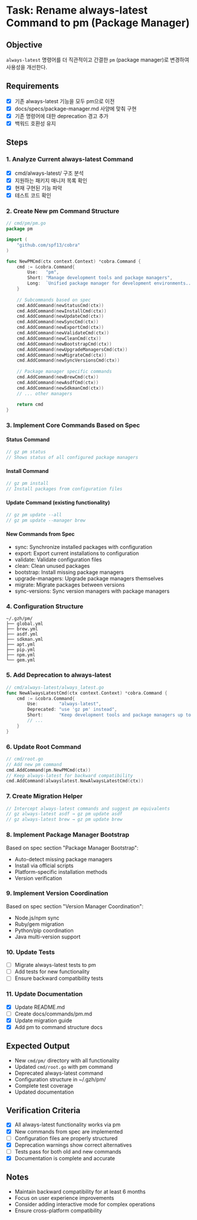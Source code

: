# Task: Rename always-latest Command to pm (Package Manager)

## Objective
`always-latest` 명령어를 더 직관적이고 간결한 `pm` (package manager)로 변경하여 사용성을 개선한다.

## Requirements
- [x] 기존 always-latest 기능을 모두 pm으로 이전
- [x] docs/specs/package-manager.md 사양에 맞춰 구현
- [x] 기존 명령어에 대한 deprecation 경고 추가
- [x] 백워드 호환성 유지

## Steps

### 1. Analyze Current always-latest Command
- [x] cmd/always-latest/ 구조 분석
- [x] 지원하는 패키지 매니저 목록 확인
- [x] 현재 구현된 기능 파악
- [x] 테스트 코드 확인

### 2. Create New pm Command Structure
```go
// cmd/pm/pm.go
package pm

import (
    "github.com/spf13/cobra"
)

func NewPMCmd(ctx context.Context) *cobra.Command {
    cmd := &cobra.Command{
        Use:   "pm",
        Short: "Manage development tools and package managers",
        Long:  `Unified package manager for development environments...`,
    }
    
    // Subcommands based on spec
    cmd.AddCommand(newStatusCmd(ctx))
    cmd.AddCommand(newInstallCmd(ctx))
    cmd.AddCommand(newUpdateCmd(ctx))
    cmd.AddCommand(newSyncCmd(ctx))
    cmd.AddCommand(newExportCmd(ctx))
    cmd.AddCommand(newValidateCmd(ctx))
    cmd.AddCommand(newCleanCmd(ctx))
    cmd.AddCommand(newBootstrapCmd(ctx))
    cmd.AddCommand(newUpgradeManagersCmd(ctx))
    cmd.AddCommand(newMigrateCmd(ctx))
    cmd.AddCommand(newSyncVersionsCmd(ctx))
    
    // Package manager specific commands
    cmd.AddCommand(newBrewCmd(ctx))
    cmd.AddCommand(newAsdfCmd(ctx))
    cmd.AddCommand(newSdkmanCmd(ctx))
    // ... other managers
    
    return cmd
}
```

### 3. Implement Core Commands Based on Spec

#### Status Command
```go
// gz pm status
// Shows status of all configured package managers
```

#### Install Command
```go
// gz pm install
// Install packages from configuration files
```

#### Update Command (existing functionality)
```go
// gz pm update --all
// gz pm update --manager brew
```

#### New Commands from Spec
- sync: Synchronize installed packages with configuration
- export: Export current installations to configuration
- validate: Validate configuration files
- clean: Clean unused packages
- bootstrap: Install missing package managers
- upgrade-managers: Upgrade package managers themselves
- migrate: Migrate packages between versions
- sync-versions: Sync version managers with package managers

### 4. Configuration Structure
```
~/.gzh/pm/
├── global.yml
├── brew.yml
├── asdf.yml
├── sdkman.yml
├── apt.yml
├── pip.yml
├── npm.yml
└── gem.yml
```

### 5. Add Deprecation to always-latest
```go
// cmd/always-latest/always_latest.go
func NewAlwaysLatestCmd(ctx context.Context) *cobra.Command {
    cmd := &cobra.Command{
        Use:        "always-latest",
        Deprecated: "use 'gz pm' instead",
        Short:      "Keep development tools and package managers up to date",
        // ...
    }
}
```

### 6. Update Root Command
```go
// cmd/root.go
// Add new pm command
cmd.AddCommand(pm.NewPMCmd(ctx))
// Keep always-latest for backward compatibility
cmd.AddCommand(alwayslatest.NewAlwaysLatestCmd(ctx))
```

### 7. Create Migration Helper
```go
// Intercept always-latest commands and suggest pm equivalents
// gz always-latest asdf → gz pm update asdf
// gz always-latest brew → gz pm update brew
```

### 8. Implement Package Manager Bootstrap
Based on spec section "Package Manager Bootstrap":
- Auto-detect missing package managers
- Install via official scripts
- Platform-specific installation methods
- Version verification

### 9. Implement Version Coordination
Based on spec section "Version Manager Coordination":
- Node.js/npm sync
- Ruby/gem migration
- Python/pip coordination
- Java multi-version support

### 10. Update Tests
- [ ] Migrate always-latest tests to pm
- [ ] Add tests for new functionality
- [ ] Ensure backward compatibility tests

### 11. Update Documentation
- [x] Update README.md
- [ ] Create docs/commands/pm.md
- [x] Update migration guide
- [x] Add pm to command structure docs

## Expected Output
- New `cmd/pm/` directory with all functionality
- Updated `cmd/root.go` with pm command
- Deprecated always-latest command
- Configuration structure in ~/.gzh/pm/
- Complete test coverage
- Updated documentation

## Verification Criteria
- [x] All always-latest functionality works via pm
- [x] New commands from spec are implemented
- [ ] Configuration files are properly structured
- [x] Deprecation warnings show correct alternatives
- [ ] Tests pass for both old and new commands
- [x] Documentation is complete and accurate

## Notes
- Maintain backward compatibility for at least 6 months
- Focus on user experience improvements
- Consider adding interactive mode for complex operations
- Ensure cross-platform compatibility